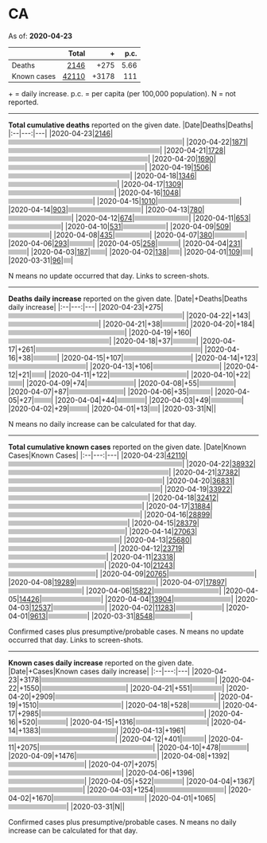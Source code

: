 # CA

As of: **2020-04-23**

||Total|+|p.c.|
|--|---:|---:|---:|
|Deaths|[2146](https://github.com/johanley/covid-19-canada/blob/master/data/screenshots/2020-04-23_21h30mADT/ca.png)|+275|5.66|
|Known cases|[42110](https://github.com/johanley/covid-19-canada/blob/master/data/screenshots/2020-04-23_21h30mADT/ca.png)|+3178|111|


\+ = daily increase.
p.c. = per capita (per 100,000 population).
N = not reported.

***

**Total cumulative deaths** reported on the given date.
|Date|Deaths|Deaths|
|:--|---:|---|
|2020-04-23|[2146](https://github.com/johanley/covid-19-canada/blob/master/data/screenshots/2020-04-23_21h30mADT/ca.png)|<img src='bar.png' height='10' width='350' title='2146'>|
|2020-04-22|[1871](https://github.com/johanley/covid-19-canada/blob/master/data/screenshots/2020-04-22_21h30mADT/ca.png)|<img src='bar.png' height='10' width='305' title='1871'>|
|2020-04-21|[1728](https://github.com/johanley/covid-19-canada/blob/master/data/screenshots/2020-04-21_21h30mADT/ca.png)|<img src='bar.png' height='10' width='281' title='1728'>|
|2020-04-20|[1690](https://github.com/johanley/covid-19-canada/blob/master/data/screenshots/2020-04-20_21h15mADT/ca.png)|<img src='bar.png' height='10' width='275' title='1690'>|
|2020-04-19|[1506](https://github.com/johanley/covid-19-canada/blob/master/data/screenshots/2020-04-19_19h30mADT/ca.png)|<img src='bar.png' height='10' width='245' title='1506'>|
|2020-04-18|[1346](https://github.com/johanley/covid-19-canada/blob/master/data/screenshots/2020-04-18_21h30mADT/ca.png)|<img src='bar.png' height='10' width='219' title='1346'>|
|2020-04-17|[1309](https://github.com/johanley/covid-19-canada/blob/master/data/screenshots/2020-04-17_21h00mADT/ca.png)|<img src='bar.png' height='10' width='213' title='1309'>|
|2020-04-16|[1048](https://github.com/johanley/covid-19-canada/blob/master/data/screenshots/2020-04-16_21h00mADT/ca.png)|<img src='bar.png' height='10' width='170' title='1048'>|
|2020-04-15|[1010](https://github.com/johanley/covid-19-canada/blob/master/data/screenshots/2020-04-15_21h00mADT/ca.png)|<img src='bar.png' height='10' width='164' title='1010'>|
|2020-04-14|[903](https://github.com/johanley/covid-19-canada/blob/master/data/screenshots/2020-04-14_21h00mADT/ca.png)|<img src='bar.png' height='10' width='147' title='903'>|
|2020-04-13|[780](https://github.com/johanley/covid-19-canada/blob/master/data/screenshots/2020-04-13_21h00mADT/ca.png)|<img src='bar.png' height='10' width='127' title='780'>|
|2020-04-12|[674](https://github.com/johanley/covid-19-canada/blob/master/data/screenshots/2020-04-12_21h30mADT/ca.png)|<img src='bar.png' height='10' width='109' title='674'>|
|2020-04-11|[653](https://github.com/johanley/covid-19-canada/blob/master/data/screenshots/2020-04-11_21h00mADT/ca.png)|<img src='bar.png' height='10' width='106' title='653'>|
|2020-04-10|[531](https://github.com/johanley/covid-19-canada/blob/master/data/screenshots/2020-04-10_21h30mADT/ca.png)|<img src='bar.png' height='10' width='86' title='531'>|
|2020-04-09|[509](https://github.com/johanley/covid-19-canada/blob/master/data/screenshots/2020-04-09_22h00mADT/ca.png)|<img src='bar.png' height='10' width='83' title='509'>|
|2020-04-08|[435](https://github.com/johanley/covid-19-canada/blob/master/data/screenshots/2020-04-08_21h30mADT/ca.png)|<img src='bar.png' height='10' width='70' title='435'>|
|2020-04-07|[380](https://github.com/johanley/covid-19-canada/blob/master/data/screenshots/2020-04-07_21h45mADT/ca.png)|<img src='bar.png' height='10' width='61' title='380'>|
|2020-04-06|[293](https://github.com/johanley/covid-19-canada/blob/master/data/screenshots/2020-04-06_21h45mADT/ca.png)|<img src='bar.png' height='10' width='47' title='293'>|
|2020-04-05|[258](https://github.com/johanley/covid-19-canada/blob/master/data/screenshots/2020-04-05_21h30mADT/ca.png)|<img src='bar.png' height='10' width='42' title='258'>|
|2020-04-04|[231](https://github.com/johanley/covid-19-canada/blob/master/data/screenshots/2020-04-04_21h00mADT/ca.png)|<img src='bar.png' height='10' width='37' title='231'>|
|2020-04-03|[187](https://github.com/johanley/covid-19-canada/blob/master/data/screenshots/2020-04-03_21h30mADT/ca.png)|<img src='bar.png' height='10' width='30' title='187'>|
|2020-04-02|[138](https://github.com/johanley/covid-19-canada/blob/master/data/screenshots/2020-04-02_22h00mADT/ca.png)|<img src='bar.png' height='10' width='22' title='138'>|
|2020-04-01|[109](https://github.com/johanley/covid-19-canada/blob/master/data/screenshots/2020-04-01_22h00mADT/ca.png)|<img src='bar.png' height='10' width='17' title='109'>|
|2020-03-31|[96](https://github.com/johanley/covid-19-canada/blob/master/data/screenshots/2020-03-31_22h00mADT/ca.png)|<img src='bar.png' height='10' width='15' title='96'>|


N means no update occurred that day. Links to screen-shots.


***

**Deaths daily increase** reported on the given date.
|Date|+Deaths|Deaths daily increase|
|:--|---:|---|
|2020-04-23|+275|<img src='bar.png' height='10' width='350' title='275'>|
|2020-04-22|+143|<img src='bar.png' height='10' width='182' title='143'>|
|2020-04-21|+38|<img src='bar.png' height='10' width='48' title='38'>|
|2020-04-20|+184|<img src='bar.png' height='10' width='234' title='184'>|
|2020-04-19|+160|<img src='bar.png' height='10' width='203' title='160'>|
|2020-04-18|+37|<img src='bar.png' height='10' width='47' title='37'>|
|2020-04-17|+261|<img src='bar.png' height='10' width='332' title='261'>|
|2020-04-16|+38|<img src='bar.png' height='10' width='48' title='38'>|
|2020-04-15|+107|<img src='bar.png' height='10' width='136' title='107'>|
|2020-04-14|+123|<img src='bar.png' height='10' width='156' title='123'>|
|2020-04-13|+106|<img src='bar.png' height='10' width='134' title='106'>|
|2020-04-12|+21|<img src='bar.png' height='10' width='26' title='21'>|
|2020-04-11|+122|<img src='bar.png' height='10' width='155' title='122'>|
|2020-04-10|+22|<img src='bar.png' height='10' width='28' title='22'>|
|2020-04-09|+74|<img src='bar.png' height='10' width='94' title='74'>|
|2020-04-08|+55|<img src='bar.png' height='10' width='70' title='55'>|
|2020-04-07|+87|<img src='bar.png' height='10' width='110' title='87'>|
|2020-04-06|+35|<img src='bar.png' height='10' width='44' title='35'>|
|2020-04-05|+27|<img src='bar.png' height='10' width='34' title='27'>|
|2020-04-04|+44|<img src='bar.png' height='10' width='56' title='44'>|
|2020-04-03|+49|<img src='bar.png' height='10' width='62' title='49'>|
|2020-04-02|+29|<img src='bar.png' height='10' width='36' title='29'>|
|2020-04-01|+13|<img src='bar.png' height='10' width='16' title='13'>|
|2020-03-31|N|<img src='bar.png' height='10' width='0' title='N'>|


N means no daily increase can be calculated for that day.


***

**Total cumulative known cases** reported on the given date.
|Date|Known Cases|Known Cases|
|:--|---:|---|
|2020-04-23|[42110](https://github.com/johanley/covid-19-canada/blob/master/data/screenshots/2020-04-23_21h30mADT/ca.png)|<img src='bar.png' height='10' width='350' title='42110'>|
|2020-04-22|[38932](https://github.com/johanley/covid-19-canada/blob/master/data/screenshots/2020-04-22_21h30mADT/ca.png)|<img src='bar.png' height='10' width='323' title='38932'>|
|2020-04-21|[37382](https://github.com/johanley/covid-19-canada/blob/master/data/screenshots/2020-04-21_21h30mADT/ca.png)|<img src='bar.png' height='10' width='310' title='37382'>|
|2020-04-20|[36831](https://github.com/johanley/covid-19-canada/blob/master/data/screenshots/2020-04-20_21h15mADT/ca.png)|<img src='bar.png' height='10' width='306' title='36831'>|
|2020-04-19|[33922](https://github.com/johanley/covid-19-canada/blob/master/data/screenshots/2020-04-19_19h30mADT/ca.png)|<img src='bar.png' height='10' width='281' title='33922'>|
|2020-04-18|[32412](https://github.com/johanley/covid-19-canada/blob/master/data/screenshots/2020-04-18_21h30mADT/ca.png)|<img src='bar.png' height='10' width='269' title='32412'>|
|2020-04-17|[31884](https://github.com/johanley/covid-19-canada/blob/master/data/screenshots/2020-04-17_21h00mADT/ca.png)|<img src='bar.png' height='10' width='265' title='31884'>|
|2020-04-16|[28899](https://github.com/johanley/covid-19-canada/blob/master/data/screenshots/2020-04-16_21h00mADT/ca.png)|<img src='bar.png' height='10' width='240' title='28899'>|
|2020-04-15|[28379](https://github.com/johanley/covid-19-canada/blob/master/data/screenshots/2020-04-15_21h00mADT/ca.png)|<img src='bar.png' height='10' width='235' title='28379'>|
|2020-04-14|[27063](https://github.com/johanley/covid-19-canada/blob/master/data/screenshots/2020-04-14_21h00mADT/ca.png)|<img src='bar.png' height='10' width='224' title='27063'>|
|2020-04-13|[25680](https://github.com/johanley/covid-19-canada/blob/master/data/screenshots/2020-04-13_21h00mADT/ca.png)|<img src='bar.png' height='10' width='213' title='25680'>|
|2020-04-12|[23719](https://github.com/johanley/covid-19-canada/blob/master/data/screenshots/2020-04-12_21h30mADT/ca.png)|<img src='bar.png' height='10' width='197' title='23719'>|
|2020-04-11|[23318](https://github.com/johanley/covid-19-canada/blob/master/data/screenshots/2020-04-11_21h00mADT/ca.png)|<img src='bar.png' height='10' width='193' title='23318'>|
|2020-04-10|[21243](https://github.com/johanley/covid-19-canada/blob/master/data/screenshots/2020-04-10_21h30mADT/ca.png)|<img src='bar.png' height='10' width='176' title='21243'>|
|2020-04-09|[20765](https://github.com/johanley/covid-19-canada/blob/master/data/screenshots/2020-04-09_22h00mADT/ca.png)|<img src='bar.png' height='10' width='172' title='20765'>|
|2020-04-08|[19289](https://github.com/johanley/covid-19-canada/blob/master/data/screenshots/2020-04-08_21h30mADT/ca.png)|<img src='bar.png' height='10' width='160' title='19289'>|
|2020-04-07|[17897](https://github.com/johanley/covid-19-canada/blob/master/data/screenshots/2020-04-07_21h45mADT/ca.png)|<img src='bar.png' height='10' width='148' title='17897'>|
|2020-04-06|[15822](https://github.com/johanley/covid-19-canada/blob/master/data/screenshots/2020-04-06_21h45mADT/ca.png)|<img src='bar.png' height='10' width='131' title='15822'>|
|2020-04-05|[14426](https://github.com/johanley/covid-19-canada/blob/master/data/screenshots/2020-04-05_21h30mADT/ca.png)|<img src='bar.png' height='10' width='119' title='14426'>|
|2020-04-04|[13904](https://github.com/johanley/covid-19-canada/blob/master/data/screenshots/2020-04-04_21h00mADT/ca.png)|<img src='bar.png' height='10' width='115' title='13904'>|
|2020-04-03|[12537](https://github.com/johanley/covid-19-canada/blob/master/data/screenshots/2020-04-03_21h30mADT/ca.png)|<img src='bar.png' height='10' width='104' title='12537'>|
|2020-04-02|[11283](https://github.com/johanley/covid-19-canada/blob/master/data/screenshots/2020-04-02_22h00mADT/ca.png)|<img src='bar.png' height='10' width='93' title='11283'>|
|2020-04-01|[9613](https://github.com/johanley/covid-19-canada/blob/master/data/screenshots/2020-04-01_22h00mADT/ca.png)|<img src='bar.png' height='10' width='79' title='9613'>|
|2020-03-31|[8548](https://github.com/johanley/covid-19-canada/blob/master/data/screenshots/2020-03-31_22h00mADT/ca.png)|<img src='bar.png' height='10' width='71' title='8548'>|


Confirmed cases plus presumptive/probable cases. N means no update occurred that day. Links to screen-shots.

***

**Known cases daily increase** reported on the given date.
|Date|+Cases|Known cases daily increase|
|:--|---:|---|
|2020-04-23|+3178|<img src='bar.png' height='10' width='350' title='3178'>|
|2020-04-22|+1550|<img src='bar.png' height='10' width='170' title='1550'>|
|2020-04-21|+551|<img src='bar.png' height='10' width='60' title='551'>|
|2020-04-20|+2909|<img src='bar.png' height='10' width='320' title='2909'>|
|2020-04-19|+1510|<img src='bar.png' height='10' width='166' title='1510'>|
|2020-04-18|+528|<img src='bar.png' height='10' width='58' title='528'>|
|2020-04-17|+2985|<img src='bar.png' height='10' width='328' title='2985'>|
|2020-04-16|+520|<img src='bar.png' height='10' width='57' title='520'>|
|2020-04-15|+1316|<img src='bar.png' height='10' width='144' title='1316'>|
|2020-04-14|+1383|<img src='bar.png' height='10' width='152' title='1383'>|
|2020-04-13|+1961|<img src='bar.png' height='10' width='215' title='1961'>|
|2020-04-12|+401|<img src='bar.png' height='10' width='44' title='401'>|
|2020-04-11|+2075|<img src='bar.png' height='10' width='228' title='2075'>|
|2020-04-10|+478|<img src='bar.png' height='10' width='52' title='478'>|
|2020-04-09|+1476|<img src='bar.png' height='10' width='162' title='1476'>|
|2020-04-08|+1392|<img src='bar.png' height='10' width='153' title='1392'>|
|2020-04-07|+2075|<img src='bar.png' height='10' width='228' title='2075'>|
|2020-04-06|+1396|<img src='bar.png' height='10' width='153' title='1396'>|
|2020-04-05|+522|<img src='bar.png' height='10' width='57' title='522'>|
|2020-04-04|+1367|<img src='bar.png' height='10' width='150' title='1367'>|
|2020-04-03|+1254|<img src='bar.png' height='10' width='138' title='1254'>|
|2020-04-02|+1670|<img src='bar.png' height='10' width='183' title='1670'>|
|2020-04-01|+1065|<img src='bar.png' height='10' width='117' title='1065'>|
|2020-03-31|N|<img src='bar.png' height='10' width='0' title='N'>|


Confirmed cases plus presumptive/probable cases. 
N means no daily increase can be calculated for that day.
